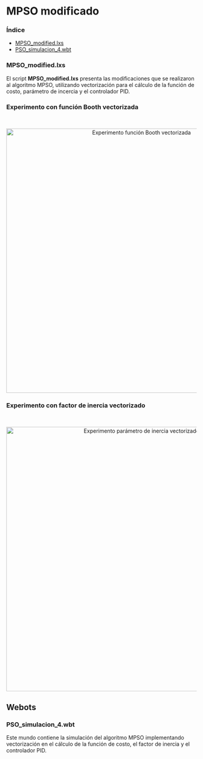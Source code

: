# MPSO modificado
### Índice
- [MPSO_modified.lxs](#mpso_modifiedlxs)
- [PSO_simulacion_4.wbt](#PSO_simulacion_4.wbt)

### MPSO_modified.lxs
El script **MPSO_modified.lxs** presenta las modificaciones que se realizaron al algoritmo MPSO, utilizando vectorización para el cálculo de la función de costo, parámetro de incercia y el controlador PID.

### Experimento con función Booth vectorizada
<br><div align="center">
    <img src="Figuras/booth_fitness_1.gif" width="700" height="auto" alt="Experimento función Booth vectorizada"><br>
</div>

### Experimento con factor de inercia vectorizado 
<br><div align="center">
    <img src="Figuras/booth_inercia.gif" width="700" height="auto" alt="Experimento parámetro de inercia vectorizado"><br>
</div>

## Webots 
### PSO_simulacion_4.wbt
Este mundo contiene la simulación del algoritmo MPSO implementando vectorización en el cálculo de la función de costo, el factor de inercia y el controlador PID.


